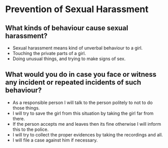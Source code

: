# Prevention of Sexual Harassment

## What kinds of behaviour cause sexual harassment?
- Sexual harassment means kind of unverbal behaviour to a girl.
- Touching the private parts of a girl.
- Doing unusual things, and trying to make signs of sex.

## What would you do in case you face or witness any incident or repeated incidents of such behaviour?
- As a responsible person I will talk to the person politely to not to do those things.
- I will try to save the girl from this situation by taking the girl far from there.
- If the person accepts me and leaves then its fine otherwise I will inform this to the police.
- I will try to collect the proper evidences by taking the recordings and all.
- I will file a case against him if necessary.
  
  
